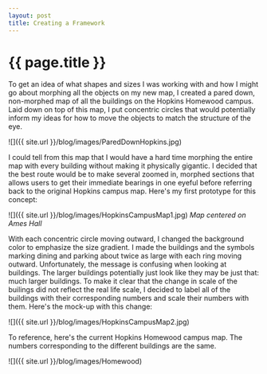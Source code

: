 ```yaml
---
layout: post
title: Creating a Framework
---
```


{{ page.title }}
================

<p class="meta">

To get an idea of what shapes and sizes I was working with and how I might go about morphing all the objects on my new map, I created a pared down, non-morphed map of all the buildings on the Hopkins Homewood campus. Laid down on top of this map, I put concentric circles that would potentially inform my ideas for how to move the objects to match the structure of the eye.

![]({{ site.url }}/blog/images/ParedDownHopkins.jpg)

I could tell from this map that I would have a hard time morphing the entire map with every building without making it physically gigantic. I decided that the best route would be to make several zoomed in, morphed sections that allows users to get their immediate bearings in one eyeful before referring back to the original Hopkins campus map. Here's my first prototype for this concept:

![]({{ site.url }}/blog/images/HopkinsCampusMap1.jpg)
<i> Map centered on Ames Hall </i>

With each concentric circle moving outward, I changed the background color to emphasize the size gradient. I made the buildings and the symbols marking dining and parking about twice as large with each ring moving outward. Unfortunately, the message is confusing when looking at buildings. The larger buildings potentially just look like they may be just that: much larger buildings. To make it clear that the change in scale of the builings did not reflect the real life scale, I decided to label all of the buildings with their corresponding numbers and scale their numbers with them. Here's the mock-up with this change:

![]({{ site.url }}/blog/images/HopkinsCampusMap2.jpg)

To reference, here's the current Hopkins Homewood campus map. The numbers corresponding to the different buildings are the same.

![]({{ site.url }}/blog/images/Homewood)


